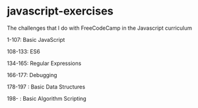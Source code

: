 # javascript-exercises
The challenges that I do with FreeCodeCamp in the Javascript curriculum

1-107: Basic JavaScript

108-133: ES6

134-165: Regular Expressions

166-177: Debugging

178-197 : Basic Data Structures

198- : Basic Algorithm Scripting
